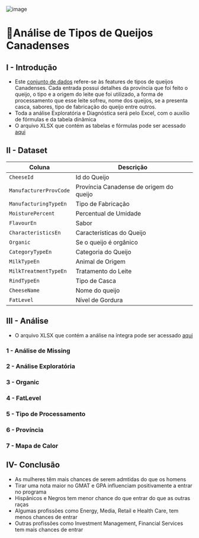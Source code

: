 ![image](https://github.com/user-attachments/assets/f22305de-d047-4116-bb3b-79021315114c)

# 🧀Análise de Tipos de Queijos Canadenses

## I - Introdução
- Este [conjunto de dados](https://github.com/massis93/Projetos_Analise_Dados/blob/main/Excel/Canadian%20Cheese/cheese_data.csv) refere-se às features de tipos de queijos Canadenses. Cada entrada possui detalhes da província que foi feito o queijo, o tipo e a origem do leite que foi utilizado, a forma de processamento que esse leite sofreu, nome dos queijos, se a presenta casca, sabores, tipo de fabricação do queijo entre outros.
- Toda a análise Exploratória e Diagnóstica será pelo Excel, com o auxílio de fórmulas e da tabela dinâmica
- O arquivo XLSX que contém as tabelas e fórmulas pode ser acessado [aqui](-----------)


## II - Dataset

| Coluna          | Descrição                                                  
|-|-|                            
| `CheeseId`        | Id do Queijo                                         
| `ManufacturerProvCode` | Província Canadense de origem do queijo           
| `ManufacturingTypeEn`       | Tipo de Fabricação
| `MoisturePercent`    	  | Percentual de Umidade
| `FlavourEn`    	  | Sabor
| `CharacteristicsEn`    	  | Características do Queijo
| `Organic`    	  | Se o queijo é orgânico
| `CategoryTypeEn`    	  | Categoria do Queijo
| `MilkTypeEn`    	  | Animal de Origem
| `MilkTreatmentTypeEn`    	  | Tratamento do Leite
| `RindTypeEn`    	  | Tipo de Casca
| `CheeseName`    	  | Nome do queijo
| `FatLevel`    	  | Nível de Gordura


## III - Análise

- O arquivo XLSX que contém a análise na íntegra pode ser acessado [aqui](---------)

### 1 - Análise de Missing
### 2 - Análise Exploratória
### 3 - Organic
### 4 - FatLevel
### 5 - Tipo de Processamento
### 6 - Província
### 7 - Mapa de Calor



## IV- Conclusão
- As mulheres têm mais chances de serem admtidas do que os homens
- Tirar uma nota maior no GMAT e GPA influenciam positivamente a entrar no programa
- Hispânicos e Negros tem menor chance do que entrar do que as outras raças
- Algumas profissões como Energy, Media, Retail e Health Care, tem menos chances de entrar
- Outras profissões como Investment Management, Financial Services tem mais chances de entrar


